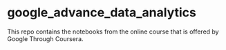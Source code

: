 # google_advance_data_analytics
This repo contains the notebooks from the online course that is offered by Google Through Coursera.
